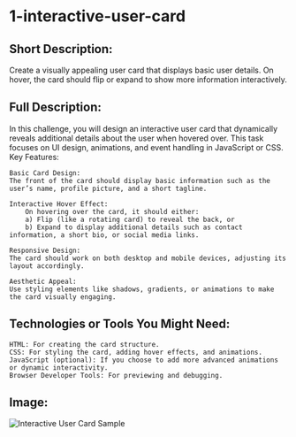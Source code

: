 # 1-interactive-user-card

## Short Description:

Create a visually appealing user card that displays basic user details. On hover, the card should flip or expand to show more information interactively.

## Full Description:

In this challenge, you will design an interactive user card that dynamically reveals additional details about the user when hovered over. This task focuses on UI design, animations, and event handling in JavaScript or CSS.
Key Features:

    Basic Card Design:
    The front of the card should display basic information such as the user’s name, profile picture, and a short tagline.

    Interactive Hover Effect:
        On hovering over the card, it should either:
        a) Flip (like a rotating card) to reveal the back, or
        b) Expand to display additional details such as contact information, a short bio, or social media links.

    Responsive Design:
    The card should work on both desktop and mobile devices, adjusting its layout accordingly.

    Aesthetic Appeal:
    Use styling elements like shadows, gradients, or animations to make the card visually engaging.
## Technologies or Tools You Might Need:

    HTML: For creating the card structure.
    CSS: For styling the card, adding hover effects, and animations.
    JavaScript (optional): If you choose to add more advanced animations or dynamic interactivity.
    Browser Developer Tools: For previewing and debugging.

## Image:
![Interactive User Card Sample](https://amirdehi.ir/wp-content/uploads/2024/12/interactive-user-card.webp)
